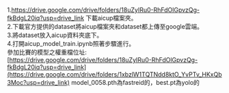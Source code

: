 1.https://drive.google.com/drive/folders/18uZyIRu0-RhFdOlGpvzQg-fkBdgL20iq?usp=drive_link 下載aicup檔案夾。<br>
2.下載官方提供的dataset將aicup檔案夾和dataset都上傳至google雲端。<br>
3.將dataset放入aicup資料夾底下。<br>
4.打開aicup_model_train.ipynb照著步驟進行。<br>
參加比賽的模型之權重檔位址:[https://drive.google.com/drive/folders/18uZyIRu0-RhFdOlGpvzQg-fkBdgL20iq?usp=drive_link](https://drive.google.com/drive/folders/1xbzlW1TQTNdd8ktO_YvPTv_HKxQb3Moc?usp=drive_link)
model_0058.pth為fastreid的，best.pt為yolo的
